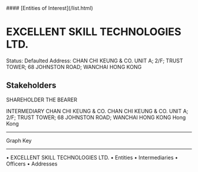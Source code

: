 <link rel="stylesheet" type="text/css" href="../../assets/style.css">
#### [Entities of Interest](/list.html)

# EXCELLENT SKILL TECHNOLOGIES LTD.
Status: Defaulted
Address: CHAN CHI KEUNG & CO. UNIT A; 2/F; TRUST TOWER; 68 JOHNSTON ROAD; WANCHAI HONG KONG

## Stakeholders
SHAREHOLDER
THE BEARER


INTERMEDIARY
CHAN CHI KEUNG & CO.
CHAN CHI KEUNG & CO. UNIT A; 2/F; TRUST TOWER; 68 JOHNSTON ROAD; WANCHAI HONG KONG
Hong Kong




---



<div class="legend">
Graph Key
<hr>
<span class="focus">• EXCELLENT SKILL TECHNOLOGIES LTD.</span>
<span class="entity">• Entities</span>
<span class="intermediary">• Intermediaries</span>
<span class="officer">• Officers</span>
<span class="address">• Addresses</span>
</div>


<img src="http://eoi-graphs.s3-website-eu-west-1.amazonaws.com/EXCELLENT_SKILL_TECHNOLOGIES_LTD..png" alt="">

